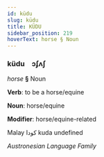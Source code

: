 ```yaml
---
id: küdu
slug: küdu
title: KÜDU
sidebar_position: 219
hoverText: horse § Noun
---
```


### küdu&emsp;<span kind="abugida">ɔʄʌʃ</span>

*horse* **§** Noun

**Verb**: to be a horse/equine

**Noun**: horse/equine

**Modifier**: horse/equine-related

Malay کودا kuda undefined

*Austronesian Language Family*